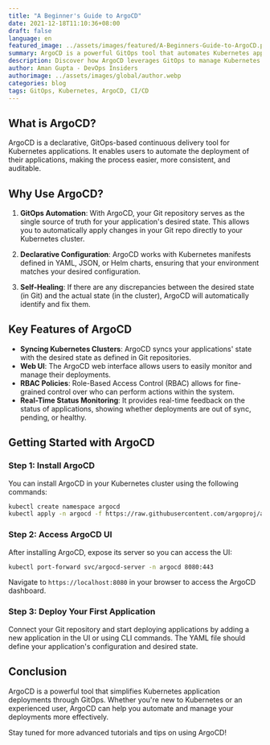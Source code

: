 ```yaml
---
title: "A Beginner's Guide to ArgoCD"
date: 2021-12-18T11:10:36+08:00
draft: false
language: en
featured_image: ../assets/images/featured/A-Beginners-Guide-to-ArgoCD.png
summary: ArgoCD is a powerful GitOps tool that automates Kubernetes application deployments. Learn how it simplifies continuous delivery.
description: Discover how ArgoCD leverages GitOps to manage Kubernetes deployments effortlessly. This post explores key features, installation, and hands-on tips for beginners.
author: Aman Gupta - DevOps Insiders 
authorimage: ../assets/images/global/author.webp
categories: blog
tags: GitOps, Kubernetes, ArgoCD, CI/CD
---
```


## What is ArgoCD?

ArgoCD is a declarative, GitOps-based continuous delivery tool for Kubernetes applications. It enables users to automate the deployment of their applications, making the process easier, more consistent, and auditable.

## Why Use ArgoCD?

1. **GitOps Automation**: With ArgoCD, your Git repository serves as the single source of truth for your application's desired state. This allows you to automatically apply changes in your Git repo directly to your Kubernetes cluster.
   
2. **Declarative Configuration**: ArgoCD works with Kubernetes manifests defined in YAML, JSON, or Helm charts, ensuring that your environment matches your desired configuration.
   
3. **Self-Healing**: If there are any discrepancies between the desired state (in Git) and the actual state (in the cluster), ArgoCD will automatically identify and fix them.

## Key Features of ArgoCD

- **Syncing Kubernetes Clusters**: ArgoCD syncs your applications' state with the desired state as defined in Git repositories.
- **Web UI**: The ArgoCD web interface allows users to easily monitor and manage their deployments.
- **RBAC Policies**: Role-Based Access Control (RBAC) allows for fine-grained control over who can perform actions within the system.
- **Real-Time Status Monitoring**: It provides real-time feedback on the status of applications, showing whether deployments are out of sync, pending, or healthy.

## Getting Started with ArgoCD

### Step 1: Install ArgoCD

You can install ArgoCD in your Kubernetes cluster using the following commands:

```bash
kubectl create namespace argocd
kubectl apply -n argocd -f https://raw.githubusercontent.com/argoproj/argo-cd/stable/manifests/install.yaml
```

### Step 2: Access ArgoCD UI

After installing ArgoCD, expose its server so you can access the UI:

```bash
kubectl port-forward svc/argocd-server -n argocd 8080:443
```

Navigate to `https://localhost:8080` in your browser to access the ArgoCD dashboard.

### Step 3: Deploy Your First Application

Connect your Git repository and start deploying applications by adding a new application in the UI or using CLI commands. The YAML file should define your application's configuration and desired state.

## Conclusion

ArgoCD is a powerful tool that simplifies Kubernetes application deployments through GitOps. Whether you're new to Kubernetes or an experienced user, ArgoCD can help you automate and manage your deployments more effectively.

Stay tuned for more advanced tutorials and tips on using ArgoCD!

